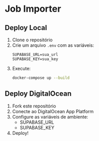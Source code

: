 # Job Importer

## Deploy Local

1. Clone o repositório
2. Crie um arquivo `.env` com as variáveis:
   ```
   SUPABASE_URL=sua_url
   SUPABASE_KEY=sua_key
   ```
3. Execute:
   ```bash
   docker-compose up --build
   ```

## Deploy DigitalOcean

1. Fork este repositório
2. Conecte ao DigitalOcean App Platform
3. Configure as variáveis de ambiente:
   - SUPABASE_URL
   - SUPABASE_KEY
4. Deploy!